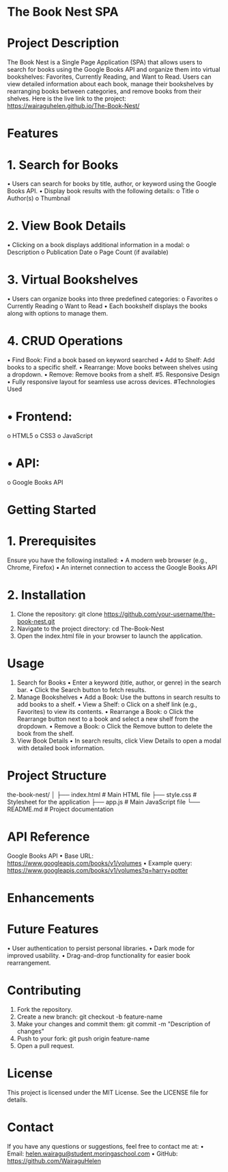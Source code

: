 # The Book Nest SPA
# Project Description
The Book Nest is a Single Page Application (SPA) that allows users to search for books using the Google Books API and organize them into virtual bookshelves: Favorites, Currently Reading, and Want to Read. Users can view detailed information about each book, manage their bookshelves by rearranging books between categories, and remove books from their shelves.
Here is the live link to the project: https://wairaguhelen.github.io/The-Book-Nest/
# Features
# 1. Search for Books
•	Users can search for books by title, author, or keyword using the Google Books API.
•	Display book results with the following details:
o	Title
o	Author(s)
o	Thumbnail
# 2. View Book Details
•	Clicking on a book displays additional information in a modal:
o	Description
o	Publication Date
o	Page Count (if available)
# 3. Virtual Bookshelves
•	Users can organize books into three predefined categories:
o	Favorites
o	Currently Reading
o	Want to Read
•	Each bookshelf displays the books along with options to manage them.
# 4. CRUD Operations
•	Find Book: Find a book based on keyword searched
•	Add to Shelf: Add books to a specific shelf.
•	Rearrange: Move books between shelves using a dropdown.
•	Remove: Remove books from a shelf.
#5. Responsive Design
•	Fully responsive layout for seamless use across devices.
#Technologies Used
# •	Frontend:
o	HTML5
o	CSS3
o	JavaScript
# •	API:
o	Google Books API
# Getting Started
# 1. Prerequisites
Ensure you have the following installed:
•	A modern web browser (e.g., Chrome, Firefox)
•	An internet connection to access the Google Books API
# 2. Installation
1.	Clone the repository:
git clone https://github.com/your-username/the-book-nest.git
2.	Navigate to the project directory:
cd The-Book-Nest
3.	Open the index.html file in your browser to launch the application.
# Usage
1. Search for Books
•	Enter a keyword (title, author, or genre) in the search bar.
•	Click the Search button to fetch results.
2. Manage Bookshelves
•	Add a Book: Use the buttons in search results to add books to a shelf.
•	View a Shelf:
o	Click on a shelf link (e.g., Favorites) to view its contents.
•	Rearrange a Book:
o	Click the Rearrange button next to a book and select a new shelf from the dropdown.
•	Remove a Book:
o	Click the Remove button to delete the book from the shelf.
3. View Book Details
•	In search results, click View Details to open a modal with detailed book information.
# Project Structure
the-book-nest/
│
├── index.html         # Main HTML file
├── style.css          # Stylesheet for the application
├── app.js             # Main JavaScript file
└── README.md          # Project documentation
# API Reference
Google Books API
•	Base URL:
https://www.googleapis.com/books/v1/volumes
•	Example query:
https://www.googleapis.com/books/v1/volumes?q=harry+potter
# Enhancements
# Future Features
•	User authentication to persist personal libraries.
•	Dark mode for improved usability.
•	Drag-and-drop functionality for easier book rearrangement.
# Contributing
1.	Fork the repository.
2.	Create a new branch:
git checkout -b feature-name
3.	Make your changes and commit them:
git commit -m "Description of changes"
4.	Push to your fork:
git push origin feature-name
5.	Open a pull request.
# License
This project is licensed under the MIT License. See the LICENSE file for details.
# Contact
If you have any questions or suggestions, feel free to contact me at:
•	Email: helen.wairagu@student.moringaschool.com
•	GitHub: https://github.com/WairaguHelen
